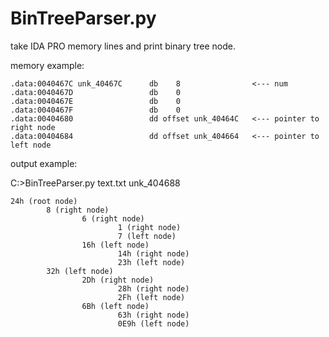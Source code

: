 # BinTreeParser.py
take IDA PRO memory lines and print binary tree node.

memory example:

	.data:0040467C unk_40467C      db    8				  <--- num  
	.data:0040467D                 db    0
	.data:0040467E                 db    0
	.data:0040467F                 db    0
	.data:00404680                 dd offset unk_40464C   <--- pointer to right node
	.data:00404684                 dd offset unk_404664   <--- pointer to left node
	
output example:

C:\>BinTreeParser.py text.txt unk_404688

	24h (root node)
	        8 (right node)
	                6 (right node)
	                        1 (right node)
	                        7 (left node)
	                16h (left node)
	                        14h (right node)
	                        23h (left node)
	        32h (left node)
	                2Dh (right node)
	                        28h (right node)
	                        2Fh (left node)
	                6Bh (left node)
	                        63h (right node)
	                        0E9h (left node)
